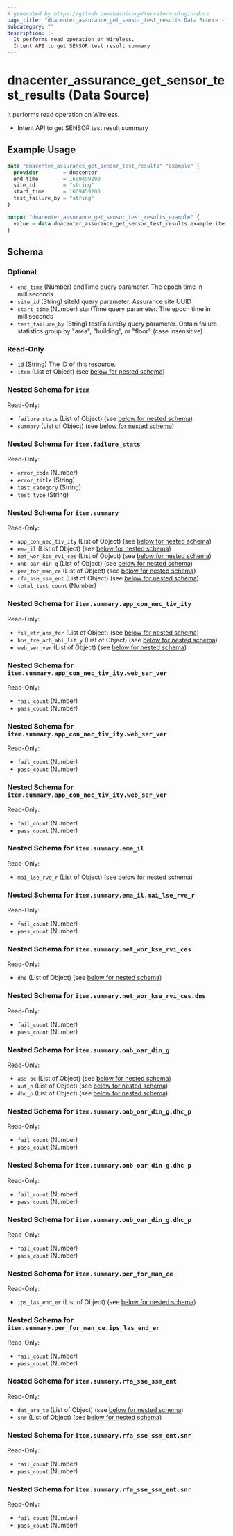 ```yaml
---
# generated by https://github.com/hashicorp/terraform-plugin-docs
page_title: "dnacenter_assurance_get_sensor_test_results Data Source - terraform-provider-dnacenter"
subcategory: ""
description: |-
  It performs read operation on Wireless.
  Intent API to get SENSOR test result summary
---
```


# dnacenter_assurance_get_sensor_test_results (Data Source)

It performs read operation on Wireless.

- Intent API to get SENSOR test result summary

## Example Usage

```terraform
data "dnacenter_assurance_get_sensor_test_results" "example" {
  provider        = dnacenter
  end_time        = 1609459200
  site_id         = "string"
  start_time      = 1609459200
  test_failure_by = "string"
}

output "dnacenter_assurance_get_sensor_test_results_example" {
  value = data.dnacenter_assurance_get_sensor_test_results.example.item
}
```

<!-- schema generated by tfplugindocs -->
## Schema

### Optional

- `end_time` (Number) endTime query parameter. The epoch time in milliseconds
- `site_id` (String) siteId query parameter. Assurance site UUID
- `start_time` (Number) startTime query parameter. The epoch time in milliseconds
- `test_failure_by` (String) testFailureBy query parameter. Obtain failure statistics group by "area", "building", or "floor" (case insensitive)

### Read-Only

- `id` (String) The ID of this resource.
- `item` (List of Object) (see [below for nested schema](#nestedatt--item))

<a id="nestedatt--item"></a>
### Nested Schema for `item`

Read-Only:

- `failure_stats` (List of Object) (see [below for nested schema](#nestedobjatt--item--failure_stats))
- `summary` (List of Object) (see [below for nested schema](#nestedobjatt--item--summary))

<a id="nestedobjatt--item--failure_stats"></a>
### Nested Schema for `item.failure_stats`

Read-Only:

- `error_code` (Number)
- `error_title` (String)
- `test_category` (String)
- `test_type` (String)


<a id="nestedobjatt--item--summary"></a>
### Nested Schema for `item.summary`

Read-Only:

- `app_con_nec_tiv_ity` (List of Object) (see [below for nested schema](#nestedobjatt--item--summary--app_con_nec_tiv_ity))
- `ema_il` (List of Object) (see [below for nested schema](#nestedobjatt--item--summary--ema_il))
- `net_wor_kse_rvi_ces` (List of Object) (see [below for nested schema](#nestedobjatt--item--summary--net_wor_kse_rvi_ces))
- `onb_oar_din_g` (List of Object) (see [below for nested schema](#nestedobjatt--item--summary--onb_oar_din_g))
- `per_for_man_ce` (List of Object) (see [below for nested schema](#nestedobjatt--item--summary--per_for_man_ce))
- `rfa_sse_ssm_ent` (List of Object) (see [below for nested schema](#nestedobjatt--item--summary--rfa_sse_ssm_ent))
- `total_test_count` (Number)

<a id="nestedobjatt--item--summary--app_con_nec_tiv_ity"></a>
### Nested Schema for `item.summary.app_con_nec_tiv_ity`

Read-Only:

- `fil_etr_ans_fer` (List of Object) (see [below for nested schema](#nestedobjatt--item--summary--app_con_nec_tiv_ity--fil_etr_ans_fer))
- `hos_tre_ach_abi_lit_y` (List of Object) (see [below for nested schema](#nestedobjatt--item--summary--app_con_nec_tiv_ity--hos_tre_ach_abi_lit_y))
- `web_ser_ver` (List of Object) (see [below for nested schema](#nestedobjatt--item--summary--app_con_nec_tiv_ity--web_ser_ver))

<a id="nestedobjatt--item--summary--app_con_nec_tiv_ity--fil_etr_ans_fer"></a>
### Nested Schema for `item.summary.app_con_nec_tiv_ity.web_ser_ver`

Read-Only:

- `fail_count` (Number)
- `pass_count` (Number)


<a id="nestedobjatt--item--summary--app_con_nec_tiv_ity--hos_tre_ach_abi_lit_y"></a>
### Nested Schema for `item.summary.app_con_nec_tiv_ity.web_ser_ver`

Read-Only:

- `fail_count` (Number)
- `pass_count` (Number)


<a id="nestedobjatt--item--summary--app_con_nec_tiv_ity--web_ser_ver"></a>
### Nested Schema for `item.summary.app_con_nec_tiv_ity.web_ser_ver`

Read-Only:

- `fail_count` (Number)
- `pass_count` (Number)



<a id="nestedobjatt--item--summary--ema_il"></a>
### Nested Schema for `item.summary.ema_il`

Read-Only:

- `mai_lse_rve_r` (List of Object) (see [below for nested schema](#nestedobjatt--item--summary--ema_il--mai_lse_rve_r))

<a id="nestedobjatt--item--summary--ema_il--mai_lse_rve_r"></a>
### Nested Schema for `item.summary.ema_il.mai_lse_rve_r`

Read-Only:

- `fail_count` (Number)
- `pass_count` (Number)



<a id="nestedobjatt--item--summary--net_wor_kse_rvi_ces"></a>
### Nested Schema for `item.summary.net_wor_kse_rvi_ces`

Read-Only:

- `dns` (List of Object) (see [below for nested schema](#nestedobjatt--item--summary--net_wor_kse_rvi_ces--dns))

<a id="nestedobjatt--item--summary--net_wor_kse_rvi_ces--dns"></a>
### Nested Schema for `item.summary.net_wor_kse_rvi_ces.dns`

Read-Only:

- `fail_count` (Number)
- `pass_count` (Number)



<a id="nestedobjatt--item--summary--onb_oar_din_g"></a>
### Nested Schema for `item.summary.onb_oar_din_g`

Read-Only:

- `ass_oc` (List of Object) (see [below for nested schema](#nestedobjatt--item--summary--onb_oar_din_g--ass_oc))
- `aut_h` (List of Object) (see [below for nested schema](#nestedobjatt--item--summary--onb_oar_din_g--aut_h))
- `dhc_p` (List of Object) (see [below for nested schema](#nestedobjatt--item--summary--onb_oar_din_g--dhc_p))

<a id="nestedobjatt--item--summary--onb_oar_din_g--ass_oc"></a>
### Nested Schema for `item.summary.onb_oar_din_g.dhc_p`

Read-Only:

- `fail_count` (Number)
- `pass_count` (Number)


<a id="nestedobjatt--item--summary--onb_oar_din_g--aut_h"></a>
### Nested Schema for `item.summary.onb_oar_din_g.dhc_p`

Read-Only:

- `fail_count` (Number)
- `pass_count` (Number)


<a id="nestedobjatt--item--summary--onb_oar_din_g--dhc_p"></a>
### Nested Schema for `item.summary.onb_oar_din_g.dhc_p`

Read-Only:

- `fail_count` (Number)
- `pass_count` (Number)



<a id="nestedobjatt--item--summary--per_for_man_ce"></a>
### Nested Schema for `item.summary.per_for_man_ce`

Read-Only:

- `ips_las_end_er` (List of Object) (see [below for nested schema](#nestedobjatt--item--summary--per_for_man_ce--ips_las_end_er))

<a id="nestedobjatt--item--summary--per_for_man_ce--ips_las_end_er"></a>
### Nested Schema for `item.summary.per_for_man_ce.ips_las_end_er`

Read-Only:

- `fail_count` (Number)
- `pass_count` (Number)



<a id="nestedobjatt--item--summary--rfa_sse_ssm_ent"></a>
### Nested Schema for `item.summary.rfa_sse_ssm_ent`

Read-Only:

- `dat_ara_te` (List of Object) (see [below for nested schema](#nestedobjatt--item--summary--rfa_sse_ssm_ent--dat_ara_te))
- `snr` (List of Object) (see [below for nested schema](#nestedobjatt--item--summary--rfa_sse_ssm_ent--snr))

<a id="nestedobjatt--item--summary--rfa_sse_ssm_ent--dat_ara_te"></a>
### Nested Schema for `item.summary.rfa_sse_ssm_ent.snr`

Read-Only:

- `fail_count` (Number)
- `pass_count` (Number)


<a id="nestedobjatt--item--summary--rfa_sse_ssm_ent--snr"></a>
### Nested Schema for `item.summary.rfa_sse_ssm_ent.snr`

Read-Only:

- `fail_count` (Number)
- `pass_count` (Number)
